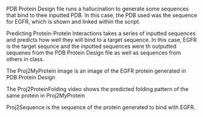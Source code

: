 PDB Protein Design file runs a hallucination to generate some sequences that bind to thee inputted PDB. In this case, the PDB used was the sequence for EGFR, which is shown and linked within the script.

Predicting Protein-Protein Interactions takes a series of inputted sequences and predicts how well they will bind to a target sequence. In this case, EGFR is the target sequnce and the inputted sequences were th outputted sequenes from the PDB Protein Design file as well as sequences from others in class. 

The Proj2MyProtein image is an image of the EGFR protein generated in PDB Protein Design

The Proj2ProteinFolding video shows the predicted folding pattern of the same protein in Proj2MyProtein

Proj2Sequence is the sequence of the protein generated to bind with EGFR.
